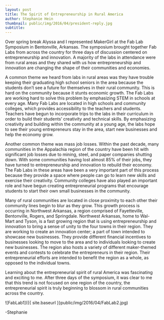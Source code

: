 ```yaml
---
layout: post
title: The Spirit of Entrepreneurship in Rural America
author: Stephanie Hein
thumbnail: public/img/2016/04/president-reply.jpg
subtitle:
---
```

Over spring break Alyssa and I represented MakerGirl at the Fab Lab Symposium in Bentonville, Arkansas. The symposium brought together Fab Labs from across the country for three days of discussion centered on entrepreneurship and innovation. A majority of the labs in attendance were from rural areas and they shared with us how entrepreneurship and innovation are changing the shape of their communities and economies.

A common theme we heard from labs in rural areas was they have trouble keeping their graduating high school seniors in the area because the students don’t see a future for themselves in their rural community. This is hard on the community because it stunts economic growth. The Fab Labs are working hard to solve this problem by emphasizing STEM in schools at every age. Many Fab Labs are located in high schools and community colleges, which provides accessibility to the teachers and students. Teachers have begun to incorporate trips to the labs in their curriculum in order to build their students’ creativity and technical skills. By emphasizing creativity and building within the community at a young age, the labs hope to see their young entrepreneurs stay in the area, start new businesses and help the economy grow.

Another common theme was mass job losses. Within the past decade, many communities in the Appalachia region of the country have been hit with significant job losses due to mining, steel, and paper companies shutting down. With some communities having lost almost 85% of their jobs, they have turned to entrepreneurship and innovation to rebuild their economy. The Fab Labs in these areas have been a very important part of this process because they provide a space where people can go to learn new skills and exercise their creativity. Community colleges have also played an important role and have begun creating entrepreneurial programs that encourage students to start their own small businesses in the community.

Many of rural communities are located in close proximity to each other their community lines begin to blur as they grow. This growth process is occurring in Northwest Arkansas, a region comprised of Fayetteville, Bentonville, Rogers, and Springdale. Northwest Arkansas, home to Wal-Mart and Tyson, is a fast growing region that is using entrepreneurship and innovation to bring a sense of unity to the four towns in their region. They are working to create an innovation center; a part of town intended to showcase new businesses. They provide different financial incentives to businesses looking to move to the area and to individuals looking to create new businesses. The region also hosts a variety of different maker-themed events and contests to celebrate the entrepreneurs in their region. Their entrepreneurial efforts are intended to benefit the region as a whole, as opposed to the individual towns.

Learning about the entrepreneurial spirit of rural America was fascinating and exciting to me. After three days of the symposium, it was clear to me that this trend is not focused on one region of the country, the entrepreneurial spirit is truly beginning to blossom in rural communities across the country.


![FabLab1]({{ site.baseurl }}public/img/2016/04/FabLab2.jpg)

-Stephanie
